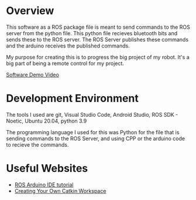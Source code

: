 # Overview

This software as a ROS package file is meant to send commands to the ROS server from the python file. This python file recieves
bluetooth bits and sends these to the ROS server. The ROS Server publishes these commands and the arduino receives the published commands.

My purpose for creating this is to progress the big project of my robot. It's a big part of being a remote control for my project.

[Software Demo Video](https://youtu.be/JUftcI69Hm0)

# Development Environment

The tools I used are git, Visual Studio Code, Android Studio, ROS SDK - Noetic, Ubuntu 20.04, python 3.9

The programming language I used for this was Python for the file that is sending commands to the ROS Server, and using CPP or the arduino code to recieve the commands.


# Useful Websites

* [ROS Arduino IDE tutorial](https://wiki.ros.org/rosserial_arduino/Tutorials/Arduino%20IDE%20Setup)
* [Creating Your Own Catkin Workspace](https://wiki.ros.org/catkin/Tutorials/create_a_workspace)
